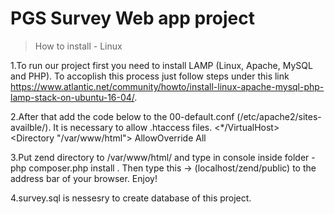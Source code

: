  # PGS Survey Web app project
 > How to install - Linux 
 
1.To run our project first you need to install LAMP (Linux, Apache, MySQL and PHP). To accoplish this process just follow steps under this link https://www.atlantic.net/community/howto/install-linux-apache-mysql-php-lamp-stack-on-ubuntu-16-04/.

2.After that add the code below to the 00-default.conf (/etc/apache2/sites-availble/). It is necessary to allow .htaccess files. 
<*/VirtualHost> 
<Directory "/var/www/html"> 
AllowOverride All 
</Directory>

3.Put zend directory to /var/www/html/ and type in console inside folder - php composer.php install . 
Then type this -> (localhost/zend/public) to the address bar of your browser. Enjoy!

4.survey.sql is nessesry to create database of this project.
